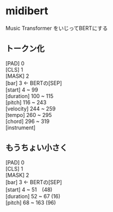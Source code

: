 # midibert

Music Transformer をいじってBERTにする

## トークン化

[PAD] 0  
[CLS] 1  
[MASK] 2  
[bar] 3 ← BERTの[SEP]  
[start] 4 ~ 99  
[duration] 100 ~ 115  
[pitch] 116 ~ 243  
[velocity] 244 ~ 259  
[tempo] 260 ~ 295  
[chord] 296 ~ 319  
[instrument]  

## もうちょい小さく

[PAD] 0  
[CLS] 1  
[MASK] 2  
[bar] 3 ← BERTの[SEP]  
[start] 4 ~ 51　(48)  
[duration] 52 ~ 67 (16)  
[pitch] 68 ~ 163 (96)  
